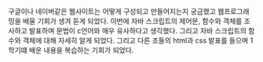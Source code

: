구글이나 네이버같은 웹사이트는 어떻게 구성되고 만들어지는지 궁금했고 웹프로그래밍을 배울 기회가 생겨 듣게 되었다. 이번에 자바 스크립트의 제어문, 함수와 객체를 조사하고 발표하며 문법이 c언어와 매우 유사하다고 생각했다. 그리고 자바 스크립트의 함수와 객체에 대해 자세히 알게 되었다. 그리고 다른 조들의 html과 css 발표를 들으며 1학기떄 배운 내용을 복습하는 기회가 되었다.

